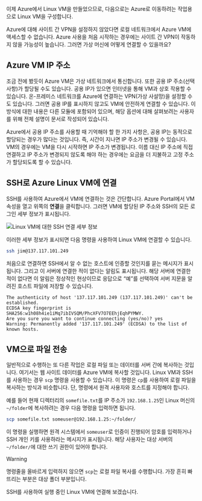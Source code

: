 이제 Azure에서 Linux VM을 만들었으므로, 다음으로는 Azure로 이동하려는 작업용으로 Linux VM을 구성합니다.

Azure에 대해 사이트 간 VPN을 설정하지 않았다면 로컬 네트워크에서 Azure VM에 액세스할 수 없습니다. Azure 사용을 처음 시작하는 경우에는 사이트 간 VPN이 작동하지 않을 가능성이 높습니다. 그러면 가상 머신에 어떻게 연결할 수 있을까요?

## <a name="azure-vm-ip-addresses"></a>Azure VM IP 주소

조금 전에 봤듯이 Azure VM은 가상 네트워크에서 통신합니다. 또한 공용 IP 주소(선택 사항)가 할당될 수도 있습니다. 공용 IP가 있으면 인터넷을 통해 VM과 상호 작용할 수 있습니다. 온-프레미스 네트워크를 Azure에 연결하는 VPN(가상 사설망)을 설정할 수도 있습니다. 그러면 공용 IP를 표시하지 않고도 VM에 안전하게 연결할 수 있습니다. 이 방식에 대한 내용은 다른 모듈에 포함되어 있으며, 해당 옵션에 대해 살펴보려는 사용자를 위해 전체 설명이 문서로 작성되어 있습니다.

Azure에서 공용 IP 주소를 사용할 때 기억해야 할 한 가지 사항은, 공용 IP는 동적으로 할당되는 경우가 많다는 것입니다. 즉, 시간이 지나면 IP 주소가 변경될 수 있습니다. VM의 경우에는 VM을 다시 시작하면 IP 주소가 변경됩니다. 이름 대신 IP 주소에 직접 연결하고 IP 주소가 변경되지 않도록 해야 하는 경우에는 요금을 더 지불하고 고정 주소가 할당되도록 할 수 있습니다.

## <a name="connect-to-an-azure-linux-vm-with-ssh"></a>SSH로 Azure Linux VM에 연결

SSH를 사용하여 Azure에서 VM에 연결하는 것은 간단합니다. Azure Portal에서 VM 속성을 열고 위쪽의 **연결**을 클릭합니다. 그러면 VM에 할당된 IP 주소와 SSH의 모든 로그인 세부 정보가 표시됩니다. 

![Linux VM에 대한 SSH 연결 세부 정보](../media-drafts/5-connect-ssh.png)

이러한 세부 정보가 표시되면 다음 명령을 사용하여 Linux VM에 연결할 수 있습니다.

```bash
ssh jim@137.117.101.249
```

처음으로 연결하면 SSH에서 알 수 없는 호스트에 인증할 것인지를 묻는 메시지가 표시됩니다. 그리고 이 서버에 연결한 적이 없다는 알림도 표시됩니다. 해당 서버에 연결한 적이 없다면 이 알림은 정상적인 현상이므로 응답으로 “예”를 선택하여 서버 지문을 알려진 호스트 파일에 저장할 수 있습니다.

```output
The authenticity of host '137.117.101.249 (137.117.101.249)' can't be established.
ECDSA key fingerprint is SHA256:w1h08h4ie1iMq7ibIVSQM/PhcXFV7O7EEhjEqhPYMWY.
Are you sure you want to continue connecting (yes/no)? yes
Warning: Permanently added '137.117.101.249' (ECDSA) to the list of known hosts.
```

## <a name="transferring-files-to-the-vm"></a>VM으로 파일 전송

일반적으로 수행하는 또 다른 작업은 로컬 파일 또는 데이터를 서버 간에 복사하는 것입니다. 여기서는 웹 사이트 데이터를 Azure VM에 복사할 것입니다. Linux VM과 SSH를 사용하는 경우 `scp` 명령을 사용할 수 있습니다. 이 명령은 `cp`를 사용하여 로컬 파일을 복사하는 방식과 비슷합니다. 단, 명령에서 원격 사용자와 호스트를 지정해야 합니다. 

예를 들어 현재 디렉터리의 `somefile.txt`를 IP 주소가 `192.168.1.25`인 Linux 머신의 `~/folder`에 복사하려는 경우 다음 명령을 입력하면 됩니다.

```bash
scp somefile.txt someuser@192.168.1.25:~/folder/
```

이 명령을 실행하면 원격 시스템에서 `someuser`로 인증이 진행되어 암호를 입력하거나 SSH 개인 키를 사용하라는 메시지가 표시됩니다. 해당 사용자는 대상 서버의 `~/folder/`에 대한 쓰기 권한이 있어야 합니다.

> [!WARNING]
> 명령줄을 올바르게 입력하지 않으면 `scp`는 로컬 파일 복사를 수행합니다. 가장 흔히 빠뜨리는 부분은 대상 폴더 부분입니다.

SSH를 사용하여 실행 중인 Linux VM에 연결해 보겠습니다.